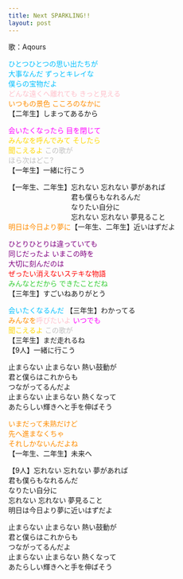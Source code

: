 ```yaml
---
title: Next SPARKLING!!
layout: post
---
```

歌：Aqours

<p><font color="deepskyblue">ひとつひとつの思い出たちが<br />
大事なんだ ずっとキレイな<br />
僕らの宝物だよ</font><br />
<font color="pink">どんな遠くへ離れても きっと見える</font><br />
<font color="darkorange">いつもの景色 こころのなかに</font><br />
【二年生】しまってあるから</p>

<p><font color="magenta">会いたくなったら 目を閉じて</font><br />
<font color="gold">みんなを呼んでみて そしたら<br />
聞こえるよ</font> <font color="silver">この歌が<br />
ほら次はどこ?</font><br />
【一年生】一緒に行こう</p>

<p>【一年生、二年生】忘れない 忘れない 夢があれば<br />
　　　　　　　　　君も僕らもなれるんだ<br />
　　　　　　　　　なりたい自分に<br />
　　　　　　　　　忘れない 忘れない 夢見ること<br />
<font color="darkorange">明日は今日より夢に</font>【一年生、二年生】近いはずだよ</p>

<p><font color="purple">ひとりひとりは違っていても<br />
同じだったよ いまこの時を<br />
大切に刻んだのは</font><br />
<font color="red">ぜったい消えないステキな物語</font><br />
<font color="limegreen">みんなとだから できたことだね</font><br />
【三年生】すごいねありがとう</p>

<p><font color="deepskyblue">会いたくなるんだ</font> 【三年生】わかってる<br />
<font color="darkorange">みんなを</font><font color="pink">呼びたいよ</font> <font color="magenta">いつでも</font><br />
<font color="gold">聞こえるよ</font> <font color="silver">この歌が</font><br />
【三年生】まだ走れるね<br />
【9人】一緒に行こう</p>

<p>止まらない 止まらない 熱い鼓動が<br />
君と僕らはこれからも<br />
つながってるんだよ<br />
止まらない 止まらない 熱くなって<br />
あたらしい輝きへと手を伸ばそう</p>

<p><font color="darkorange">いまだって未熟だけど<br />
先へ進まなくちゃ<br />
それしかないんだよね</font><br />
【一年生、二年生】未来へ</p>

<p>【9人】忘れない 忘れない 夢があれば<br />
君も僕らもなれるんだ<br />
なりたい自分に<br />
忘れない 忘れない 夢見ること<br />
明日は今日より夢に近いはずだよ</p>

<p>止まらない 止まらない 熱い鼓動が<br />
君と僕らはこれからも<br />
つながってるんだよ<br />
止まらない 止まらない 熱くなって<br />
あたらしい輝きへと手を伸ばそう</p>

